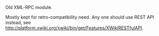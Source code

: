 Old XML-RPC module.

Mostly kept for retro-compatibility need. Any one should use REST API instead, see http://platform.xwiki.org/xwiki/bin/get/Features/XWikiRESTfulAPI.


